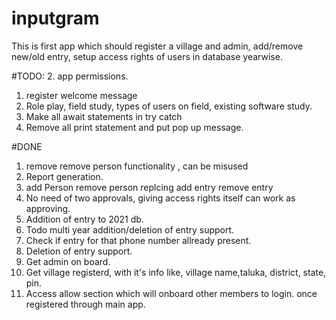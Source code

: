 # inputgram
This is first app which should register a village and admin, add/remove new/old entry, setup access rights of users  in database yearwise.


#TODO:
2. app permissions.
1. register welcome message
1. Role play, field study, types of users on field, existing software study.
1. Make all await statements in try catch
2. Remove all print statement and put pop up message.




#DONE
1. remove remove person functionality , can be misused
2. Report generation.
1. add Person remove person replcing add entry remove entry
1. No need of two approvals, giving access rights itself can work as approving.
1. Addition of entry to 2021 db.
2.  Todo multi year addition/deletion of entry support.
3. Check if entry for that phone number allready present.
4. Deletion of entry support.
1. Get admin on board.
2. Get village registerd, with it's info like, village name,taluka, district, state, pin.
3. Access allow section which will onboard other members to login. once registered through main app.


